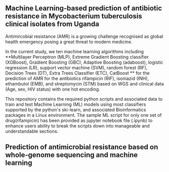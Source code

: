 ## Machine Learning-based prediction of antibiotic resistance in Mycobacterium tuberculosis clinical isolates from Uganda 
Antimircobial resistance (AMR) is a growing challenge recognised as global health emergency posing a great threat to modern medicine.

In the current study, we ten machine learning algorithms including  **Multilayer Perceptron (MLP), Extreme Gradient Boosting classifier (XGBoost), Gradient Boosting (GBC), Adaptive Boosting (adaboost), logistic regression (LR), support vector machine (SVM), random forest (RF), Decision Trees (DT), Extra Trees Classifier (ETC), CatBoost ** for the prediction of AMR for the antibiotics rifampicin (RIF), isoniazid (INH), ethambutol (EMB), and streptomycin (STM) based on WGS and clinical data (Age, sex, HIV status)  with one hot encoding.

This repository contains the required python scripts and associated data to train and test Machine Learning (ML) models using most classifiers supported by the python's ski-learn, and associated Bioinformatics packages in a Linux environment. The sample ML script for only one set of drug(rifampicin) has been provided as jupyter notebook file (.ipynb) to enhance users ability to break the scripts down into manageable and understandable sections.
## Prediction of antimicrobial resistance based on whole-genome sequencing and machine learning

